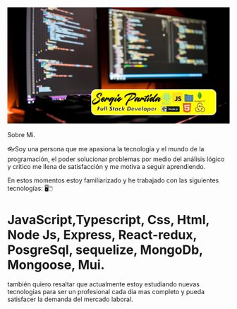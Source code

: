 
<img src="https://github.com/serpgtz/serpgtz/blob/main/banner4.jpg?raw=true" width="800" />



Sobre Mi.



👓Soy una persona que me apasiona la tecnología y el mundo de la programación, el poder solucionar problemas por medio del análisis lógico y critico me llena de satisfacción y me motiva a seguir aprendiendo.

En estos momentos estoy familiarizado y he trabajado con las siguientes tecnologías:
🖥🖱
<h1>JavaScript,Typescript, Css, Html, Node Js, Express, React-redux, PosgreSql, sequelize, MongoDb, Mongoose, Mui.</h1>





también quiero resaltar que actualmente estoy estudiando nuevas tecnologias para ser un profesional cada dia mas completo y pueda satisfacer la demanda del mercado laboral.
